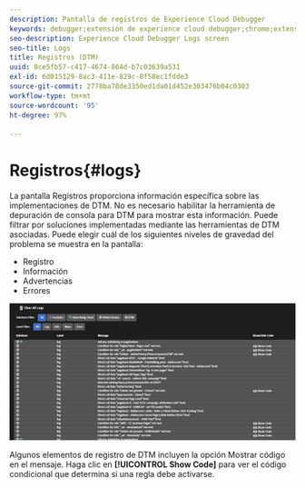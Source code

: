 ```yaml
---
description: Pantalla de registros de Experience Cloud Debugger
keywords: debugger;extensión de experience cloud debugger;chrome;extensión;registros
seo-description: Experience Cloud Debugger Logs screen
seo-title: Logs
title: Registros (DTM)
uuid: 8ce5fb57-c417-4674-864d-b7c03639a531
exl-id: 6d015129-8ac3-411e-829c-8f58ec1fdde3
source-git-commit: 2778ba78de3350ed1da01d452e303476b04c0303
workflow-type: tm+mt
source-wordcount: '95'
ht-degree: 97%

---
```


# Registros{#logs}

La pantalla Registros proporciona información específica sobre las implementaciones de DTM. No es necesario habilitar la herramienta de depuración de consola para DTM para mostrar esta información. Puede filtrar por soluciones implementadas mediante las herramientas de DTM asociadas. Puede elegir cuál de los siguientes niveles de gravedad del problema se muestra en la pantalla:

* Registro
* Información
* Advertencias
* Errores

![](assets/logs.jpg)

Algunos elementos de registro de DTM incluyen la opción Mostrar código en el mensaje. Haga clic en **[!UICONTROL Show Code]** para ver el código condicional que determina si una regla debe activarse.
